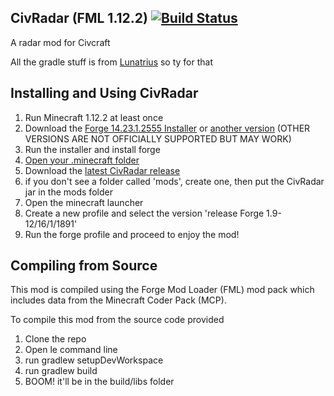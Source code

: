 ## CivRadar (FML 1.12.2) [![Build Status](http://vps40435.vps.ovh.ca/job/CivRadar%201.9/badge/icon)](http://vps40435.vps.ovh.ca/job/CivRadar%201.9/)
A radar mod for Civcraft

All the gradle stuff is from [Lunatrius](https://github.com/Lunatrius/Schematica) so ty for that

Installing and Using CivRadar
---
1. Run Minecraft 1.12.2 at least once
2. Download the [Forge 14.23.1.2555 Installer](http://files.minecraftforge.net/maven/net/minecraftforge/forge/1.12.2-14.23.1.2555/forge-1.12.2-14.23.1.2555-installer.jar) or [another version](http://files.minecraftforge.net) (OTHER VERSIONS ARE NOT OFFICIALLY SUPPORTED BUT MAY WORK)
3. Run the installer and install forge
4. [Open your .minecraft folder](http://minecraft.gamepedia.com/.minecraft)
5. Download the [latest CivRadar release](http://github.com/tealnerd/civradar/releases)
5. if you don't see a folder called 'mods', create one, then put the CivRadar jar in the mods folder
6. Open the minecraft launcher
7. Create a new profile and select the version 'release Forge 1.9-12/16/1/1891'
8. Run the forge profile and proceed to enjoy the mod!

Compiling from Source
---

This mod is compiled using the Forge Mod Loader (FML) mod pack which includes data from the Minecraft Coder Pack (MCP).

To compile this mod from the source code provided

1. Clone the repo
2. Open le command line
3. run gradlew setupDevWorkspace
4. run gradlew build
5. BOOM! it'll be in the build/libs folder

